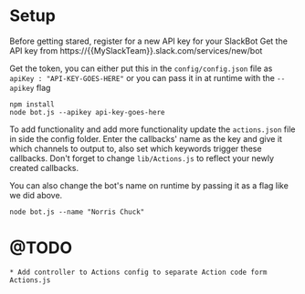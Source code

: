 Setup
==

Before getting stared, register for a new API key for your SlackBot
Get the API key from https://{{MySlackTeam}}.slack.com/services/new/bot

Get the token, you can either put this in the `config/config.json` file as `apiKey : "API-KEY-GOES-HERE"` or you can
pass it in at runtime with the `--apikey` flag

```
npm install
node bot.js --apikey api-key-goes-here
```

To add functionality and add more functionality update the `actions.json` file in side the config folder. Enter the callbacks' name
as the key and give it which channels to output to, also set which keywords trigger these callbacks.
Don't forget to change `lib/Actions.js` to reflect your newly created callbacks.

You can also change the bot's name on runtime by passing it as a flag like we did above.
```
node bot.js --name "Norris Chuck"
```

@TODO
===
    * Add controller to Actions config to separate Action code form Actions.js